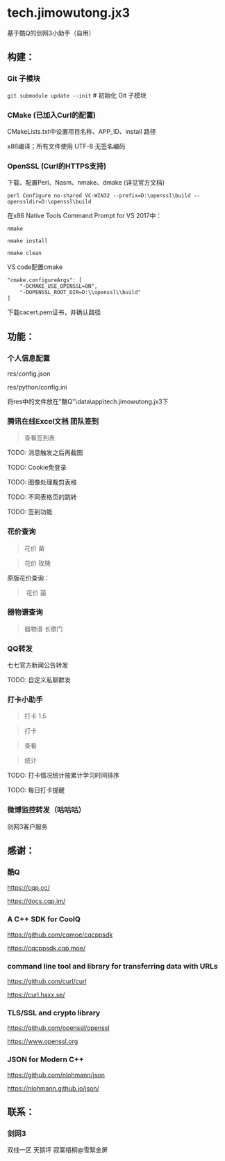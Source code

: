 # tech.jimowutong.jx3
基于酷Q的剑网3小助手（自用）

## 构建：
### Git 子模块
`git submodule update --init` # 初始化 Git 子模块


### CMake (已加入Curl的配置)
CMakeLists.txt中设置项目名称、APP_ID、install 路径

x86编译；所有文件使用 UTF-8 无签名编码


### OpenSSL (Curl的HTTPS支持)
下载、配置Perl、Nasm、nmake、dmake (详见官方文档)

`perl Configure no-shared VC-WIN32 --prefix=D:\openssl\build --openssldir=D:\openssl\build`

在x86 Native Tools Command Prompt for VS 2017中：

`nmake`

`nmake install`

`nmake clean`

VS code配置cmake
```
"cmake.configureArgs": [
    "-DCMAKE_USE_OPENSSL=ON",
    "-DOPENSSL_ROOT_DIR=D:\\openssl\\build"
]
```

下载cacert.pem证书，并确认路径



## 功能：
### 个人信息配置
res/config.json

res/python/config.ini

将res中的文件放在"酷Q"\data\app\tech.jimowutong.jx3下


### 腾讯在线Excel文档 团队签到
> 查看签到表

TODO: 消息触发之后再截图

TODO: Cookie免登录

TODO: 图像处理裁剪表格

TODO: 不同表格页的跳转

TODO: 签到功能


### 花价查询
> 花价 菌

> 花价 玫瑰

原版花价查询：
> &nbsp;花价 菌


### 器物谱查询
> 器物谱 长歌门


### QQ转发
七七官方新闻公告转发

TODO: 自定义私聊群发


### 打卡小助手
> 打卡 1.5

> 打卡

> 查看

> 统计

TODO: 打卡情况统计按累计学习时间排序

TODO: 每日打卡提醒


### 微博监控转发（咕咕咕）
剑网3客户服务



## 感谢：
### 酷Q
https://cqp.cc/

https://docs.cqp.im/


### A C++ SDK for CoolQ
https://github.com/cqmoe/cqcppsdk

https://cqcppsdk.cqp.moe/


### command line tool and library for transferring data with URLs
https://github.com/curl/curl

https://curl.haxx.se/


### TLS/SSL and crypto library
https://github.com/openssl/openssl

https://www.openssl.org


### JSON for Modern C++
https://github.com/nlohmann/json

https://nlohmann.github.io/json/



## 联系：
### 剑网3
双线一区 天鹅坪 寂寞梧桐@雪絮金屏